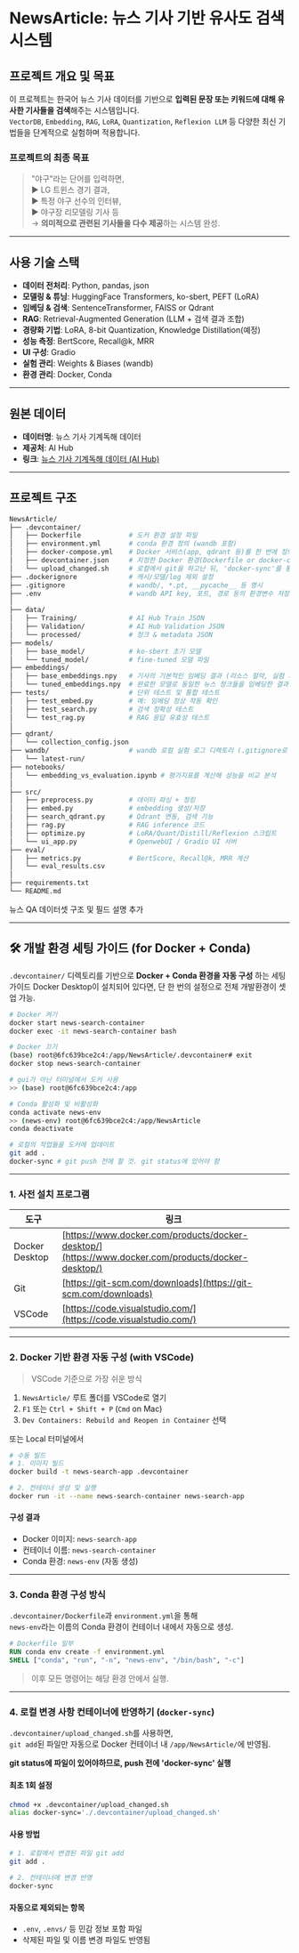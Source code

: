 # NewsArticle: 뉴스 기사 기반 유사도 검색 시스템

## 프로젝트 개요 및 목표
이 프로젝트는 한국어 뉴스 기사 데이터를 기반으로 **입력된 문장 또는 키워드에 대해 유사한 기사들을 검색**해주는 시스템입니다.  
`VectorDB`, `Embedding`, `RAG`, `LoRA`, `Quantization`, `Reflexion LLM` 등 다양한 최신 기법들을 단계적으로 실험하며 적용합니다.

### 프로젝트의 최종 목표
> "야구"라는 단어를 입력하면,  
> ▶ LG 트윈스 경기 결과,  
> ▶ 특정 야구 선수의 인터뷰,  
> ▶ 야구장 리모델링 기사 등  
> → **의미적으로 관련된 기사들을 다수 제공**하는 시스템 완성.

---

## 사용 기술 스택

- **데이터 전처리**: Python, pandas, json
- **모델링 & 튜닝**: HuggingFace Transformers, ko-sbert, PEFT (LoRA)
- **임베딩 & 검색**: SentenceTransformer, FAISS or Qdrant
- **RAG**: Retrieval-Augmented Generation (LLM + 검색 결과 조합)
- **경량화 기법**: LoRA, 8-bit Quantization, Knowledge Distillation(예정)
- **성능 측정**: BertScore, Recall@k, MRR
- **UI 구성**: Gradio
- **실험 관리**: Weights & Biases (wandb)
- **환경 관리**: Docker, Conda

---

## 원본 데이터

- **데이터명**: 뉴스 기사 기계독해 데이터
- **제공처**: AI Hub  
- **링크**: [뉴스 기사 기계독해 데이터 (AI Hub)](https://www.aihub.or.kr/aihubdata/data/view.do?pageIndex=1&currMenu=115&topMenu=100&srchOptnCnd=OPTNCND001&searchKeyword=%EA%B8%B0%EC%82%AC&srchDetailCnd=DETAILCND001&srchOrder=ORDER001&srchPagePer=20&aihubDataSe=data&dataSetSn=577)

---

## 프로젝트 구조

```bash
NewsArticle/
├── .devcontainer/
│   ├── Dockerfile            # 도커 환경 설정 파일
│   ├── environment.yml       # conda 환경 정의 (wandb 포함)
│   ├── docker-compose.yml    # Docker 서비스(app, qdrant 등)를 한 번에 정의하고 실행하는 설정 파일
│   ├── devcontainer.json     # 지정한 Docker 환경(Dockerfile or docker-compose.yml)을 자동으로 빌드하고 실행하게 해주는 설정
│   └── upload_changed.sh     # 로컬에서 git을 하고난 뒤, 'docker-sync'를 통해 자동으로 도커에 업데이트하는 파일 // 해당 파일에 사용법 작성 완료
├── .dockerignore             # 캐시/모델/log 제외 설정
├── .gitignore                # wandb/, *.pt, __pycache__ 등 명시
├── .env                      # wandb API key, 포트, 경로 등의 환경변수 저장 (Git 무시 필수)
│
├── data/ 
│   ├── Training/             # AI Hub Train JSON
│   ├── Validation/           # AI Hub Validation JSON
│   └── processed/            # 청크 & metadata JSON
├── models/
│   ├── base_model/           # ko-sbert 초기 모델
│   └── tuned_model/          # fine-tuned 모델 파일
├── embeddings/
│   ├── base_embeddings.npy   # 기사의 기본적인 임베딩 결과 (리소스 절약, 실험 재현성 목적)
│   └── tuned_embeddings.npy  # 완료한 모델로 동일한 뉴스 청크들을 임베딩한 결과
├── tests/                    # 단위 테스트 및 통합 테스트
│   ├── test_embed.py         # 예: 임베딩 정상 작동 확인
│   ├── test_search.py        # 검색 정확성 테스트
│   └── test_rag.py           # RAG 응답 유효성 테스트
│
├── qdrant/
│   └── collection_config.json
├── wandb/                    # wandb 로컬 실험 로그 디렉토리 (.gitignore로 무시 권장)
│   └── latest-run/
├── notebooks/
│   └── embedding_vs_evaluation.ipynb # 평가지표를 계산해 성능을 비교 분석
│
├── src/
│   ├── preprocess.py         # 데이터 파싱 + 청킹
│   ├── embed.py              # embedding 생성/저장
│   ├── search_qdrant.py      # Qdrant 연동, 검색 기능
│   ├── rag.py                # RAG inference 코드
│   ├── optimize.py           # LoRA/Quant/Distill/Reflexion 스크립트
│   └── ui_app.py             # OpenwebUI / Gradio UI 서버
├── eval/
│   ├── metrics.py            # BertScore, Recall@k, MRR 계산
│   └── eval_results.csv
│
├── requirements.txt
└── README.md
```

뉴스 QA 데이터셋 구조 및 필드 설명 추가

---
## 🛠️ 개발 환경 세팅 가이드 (for Docker + Conda)

`.devcontainer/` 디렉토리를 기반으로 **Docker + Conda 환경을 자동 구성** 하는 세팅 가이드
Docker Desktop이 설치되어 있다면, 단 한 번의 설정으로 전체 개발환경이 셋업 가능.


```bash
# Docker 켜기
docker start news-search-container
docker exec -it news-search-container bash 

# Docker 끄기
(base) root@6fc639bce2c4:/app/NewsArticle/.devcontainer# exit
docker stop news-search-container

# gui가 아닌 터미널에서 도커 사용
>> (base) root@6fc639bce2c4:/app

# Conda 활성화 및 비활성화
conda activate news-env
>> (news-env) root@6fc639bce2c4:/app/NewsArticle
conda deactivate 

# 로컬의 작업들을 도커에 업데이트
git add .
docker-sync # git push 전에 할 것. git status에 있어야 함
```
---

### 1. 사전 설치 프로그램

| 도구 | 링크 |
|------|------|
| Docker Desktop | [https://www.docker.com/products/docker-desktop/](https://www.docker.com/products/docker-desktop/) |
| Git | [https://git-scm.com/downloads](https://git-scm.com/downloads) |
| VSCode | [https://code.visualstudio.com/](https://code.visualstudio.com/) |


---

### 2. Docker 기반 환경 자동 구성 (with VSCode)

> VSCode 기준으로 가장 쉬운 방식

1. `NewsArticle/` 루트 폴더를 VSCode로 열기
2. `F1` 또는 `Ctrl + Shift + P` (`Cmd` on Mac)  
3. `Dev Containers: Rebuild and Reopen in Container` 선택

또는 Local 터미널에서

```bash
# 수동 빌드
# 1. 이미지 빌드
docker build -t news-search-app .devcontainer

# 2. 컨테이너 생성 및 실행
docker run -it --name news-search-container news-search-app
```

#### 구성 결과

- Docker 이미지: `news-search-app`  
- 컨테이너 이름: `news-search-container`  
- Conda 환경: `news-env` (자동 생성)

---

### 3. Conda 환경 구성 방식

`.devcontainer/Dockerfile`과 `environment.yml`을 통해  
`news-env`라는 이름의 Conda 환경이 컨테이너 내에서 자동으로 생성.


```dockerfile
# Dockerfile 일부
RUN conda env create -f environment.yml
SHELL ["conda", "run", "-n", "news-env", "/bin/bash", "-c"]
```

> 이후 모든 명령어는 해당 환경 안에서 실행.

---

### 4. 로컬 변경 사항 컨테이너에 반영하기 (`docker-sync`)

`.devcontainer/upload_changed.sh`를 사용하면,  
`git add`된 파일만 자동으로 Docker 컨테이너 내 `/app/NewsArticle/`에 반영됨.

**git status에 파일이 있어야하므로, push 전에 'docker-sync' 실행**

#### 최초 1회 설정

```bash
chmod +x .devcontainer/upload_changed.sh
alias docker-sync='./.devcontainer/upload_changed.sh'
```

#### 사용 방법

```bash
# 1. 로컬에서 변경된 파일 git add
git add .

# 2. 컨테이너에 변경 반영
docker-sync
```

#### 자동으로 제외되는 항목

- `.env`, `.envs/` 등 민감 정보 포함 파일
- 삭제된 파일 및 이름 변경 파일도 반영됨
